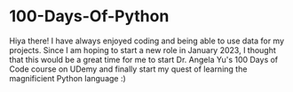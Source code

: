 # 100-Days-Of-Python

Hiya there! I have always enjoyed coding and being able to use data for my projects. Since I am hoping to start a new role in January 2023, I thought that this would be a great time for me to start Dr. Angela Yu's 100 Days of Code course on UDemy and finally start my quest of learning the magnificient Python language :) 

